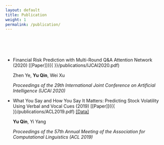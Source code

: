 ```yaml
---
layout: default
title: Publication
weight: 1
permalink: /publication/
---
```


<br/>
<br/>
<br/>

* Financial Risk Prediction with Multi-Round Q&A Attention Network (2020) [[Paper]]({{  }}/publications/IJCAI2020.pdf)

	Zhen Ye, **Yu Qin**, Wei Xu

	*Proceedings of the 29th International Joint Conference on Artificial Intelligence (IJCAI 2020)*


* What You Say and How You Say It Matters: Predicting Stock Volatility Using Verbal and Vocal Cues (2019)  [[Paper]]({{  }}/publications/ACL2019.pdf) [[Data]](https://github.com/GeminiLn/EarningsCall_Dataset)

	**Yu Qin**, Yi Yang

	*Proceedings of the 57th Annual Meeting of the Association for Computational Linguistics (ACL 2019)*